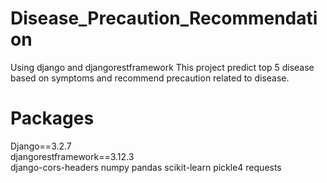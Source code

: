 # Disease_Precaution_Recommendation
Using django and djangorestframework
This project predict top 5 disease based on symptoms and recommend precaution related to disease.

# Packages

Django==3.2.7\
djangorestframework==3.12.3\
django-cors-headers 
numpy
pandas
scikit-learn 
pickle4
requests
